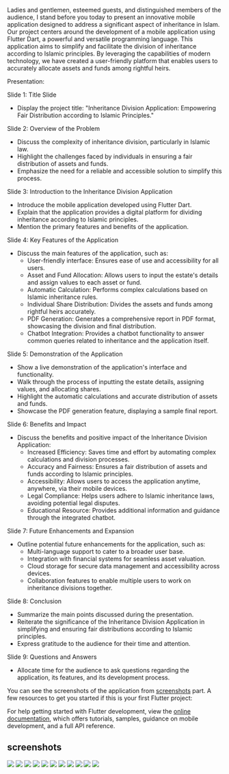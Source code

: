 Ladies and gentlemen, esteemed guests, and distinguished members of the audience, I stand before you today to present an innovative mobile application designed to address a significant aspect of inheritance in Islam. Our project centers around the development of a mobile application using Flutter Dart, a powerful and versatile programming language. This application aims to simplify and facilitate the division of inheritance according to Islamic principles. By leveraging the capabilities of modern technology, we have created a user-friendly platform that enables users to accurately allocate assets and funds among rightful heirs.

Presentation:

Slide 1: Title Slide
- Display the project title: "Inheritance Division Application: Empowering Fair Distribution according to Islamic Principles."

Slide 2: Overview of the Problem
- Discuss the complexity of inheritance division, particularly in Islamic law.
- Highlight the challenges faced by individuals in ensuring a fair distribution of assets and funds.
- Emphasize the need for a reliable and accessible solution to simplify this process.

Slide 3: Introduction to the Inheritance Division Application
- Introduce the mobile application developed using Flutter Dart.
- Explain that the application provides a digital platform for dividing inheritance according to Islamic principles.
- Mention the primary features and benefits of the application.

Slide 4: Key Features of the Application
- Discuss the main features of the application, such as:
  - User-friendly interface: Ensures ease of use and accessibility for all users.
  - Asset and Fund Allocation: Allows users to input the estate's details and assign values to each asset or fund.
  - Automatic Calculation: Performs complex calculations based on Islamic inheritance rules.
  - Individual Share Distribution: Divides the assets and funds among rightful heirs accurately.
  - PDF Generation: Generates a comprehensive report in PDF format, showcasing the division and final distribution.
  - Chatbot Integration: Provides a chatbot functionality to answer common queries related to inheritance and the application itself.

Slide 5: Demonstration of the Application
- Show a live demonstration of the application's interface and functionality.
- Walk through the process of inputting the estate details, assigning values, and allocating shares.
- Highlight the automatic calculations and accurate distribution of assets and funds.
- Showcase the PDF generation feature, displaying a sample final report.

Slide 6: Benefits and Impact
- Discuss the benefits and positive impact of the Inheritance Division Application:
  - Increased Efficiency: Saves time and effort by automating complex calculations and division processes.
  - Accuracy and Fairness: Ensures a fair distribution of assets and funds according to Islamic principles.
  - Accessibility: Allows users to access the application anytime, anywhere, via their mobile devices.
  - Legal Compliance: Helps users adhere to Islamic inheritance laws, avoiding potential legal disputes.
  - Educational Resource: Provides additional information and guidance through the integrated chatbot.

Slide 7: Future Enhancements and Expansion
- Outline potential future enhancements for the application, such as:
  - Multi-language support to cater to a broader user base.
  - Integration with financial systems for seamless asset valuation.
  - Cloud storage for secure data management and accessibility across devices.
  - Collaboration features to enable multiple users to work on inheritance divisions together.

Slide 8: Conclusion
- Summarize the main points discussed during the presentation.
- Reiterate the significance of the Inheritance Division Application in simplifying and ensuring fair distributions according to Islamic principles.
- Express gratitude to the audience for their time and attention.

Slide 9: Questions and Answers
- Allocate time for the audience to ask questions regarding the application, its features, and its development process.



You can see the screenshots of the application from [screenshots](#screenshots) part.
A few resources to get you started if this is your first Flutter project:

For help getting started with Flutter development, view the
[online documentation](https://docs.flutter.dev/), which offers tutorials,
samples, guidance on mobile development, and a full API reference.

## screenshots

![](screenshots/screen(1).jpeg)
![](screenshots/screen(2).jpeg)
![](screenshots/screen(3).jpeg)
![](screenshots/screen(4).jpeg)
![](screenshots/screen(5).jpeg)
![](screenshots/screen(6).jpeg)
![](screenshots/screen(7).jpeg)
![](screenshots/screen(8).jpeg)
![](screenshots/screen(9).jpeg)
![](screenshots/screen(10).jpeg)
![](screenshots/screen(11).jpeg)
